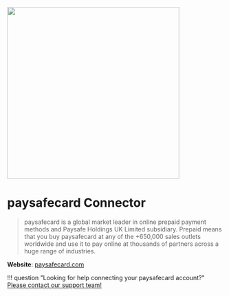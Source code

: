 <img src="https://static.openfintech.io/payment_providers/paysafecard/logo.svg?w=400" width="400px" >

# paysafecard  Connector

> paysafecard is a global market leader in online prepaid payment methods and Paysafe Holdings UK Limited subsidiary. Prepaid means that you buy paysafecard at any of the +650,000 sales outlets worldwide and use it to pay online at thousands of partners across a huge range of industries.

**Website**: [paysafecard.com](https://www.paysafecard.com/en-gb/)

!!! question "Looking for help connecting your paysafecard account?"
    <!--email_off-->[Please contact our support team!](mailto:{{custom.support_email}})<!--/email_off-->
